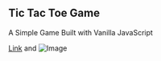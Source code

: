 ## Tic Tac Toe Game

A Simple Game Built with Vanilla JavaScript


[Link](https://efaeleng.github.io/Tic-Tac-Toe-Game/) and ![Image](src)
```


